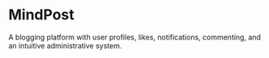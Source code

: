 # MindPost
A blogging platform with user profiles, likes, notifications, commenting, and an intuitive administrative system.
